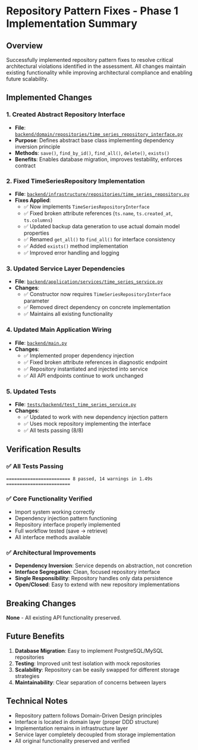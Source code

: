 # Repository Pattern Fixes - Phase 1 Implementation Summary

## Overview
Successfully implemented repository pattern fixes to resolve critical architectural violations identified in the assessment. All changes maintain existing functionality while improving architectural compliance and enabling future scalability.

## Implemented Changes

### 1. Created Abstract Repository Interface
- **File**: [`backend/domain/repositories/time_series_repository_interface.py`](../backend/domain/repositories/time_series_repository_interface.py)
- **Purpose**: Defines abstract base class implementing dependency inversion principle
- **Methods**: `save()`, `find_by_id()`, `find_all()`, `delete()`, `exists()`
- **Benefits**: Enables database migration, improves testability, enforces contract

### 2. Fixed TimeSeriesRepository Implementation
- **File**: [`backend/infrastructure/repositories/time_series_repository.py`](../backend/infrastructure/repositories/time_series_repository.py)
- **Fixes Applied**:
  - ✅ Now implements `TimeSeriesRepositoryInterface`
  - ✅ Fixed broken attribute references (`ts.name`, `ts.created_at`, `ts.columns`)
  - ✅ Updated backup data generation to use actual domain model properties
  - ✅ Renamed `get_all()` to `find_all()` for interface consistency
  - ✅ Added `exists()` method implementation
  - ✅ Improved error handling and logging

### 3. Updated Service Layer Dependencies
- **File**: [`backend/application/services/time_series_service.py`](../backend/application/services/time_series_service.py)
- **Changes**:
  - ✅ Constructor now requires `TimeSeriesRepositoryInterface` parameter
  - ✅ Removed direct dependency on concrete implementation
  - ✅ Maintains all existing functionality

### 4. Updated Main Application Wiring
- **File**: [`backend/main.py`](../backend/main.py)
- **Changes**:
  - ✅ Implemented proper dependency injection
  - ✅ Fixed broken attribute references in diagnostic endpoint
  - ✅ Repository instantiated and injected into service
  - ✅ All API endpoints continue to work unchanged

### 5. Updated Tests
- **File**: [`tests/backend/test_time_series_service.py`](../tests/backend/test_time_series_service.py)
- **Changes**:
  - ✅ Updated to work with new dependency injection pattern
  - ✅ Uses mock repository implementing the interface
  - ✅ All tests passing (8/8)

## Verification Results

### ✅ All Tests Passing
```
======================== 8 passed, 14 warnings in 1.49s ========================
```

### ✅ Core Functionality Verified
- Import system working correctly
- Dependency injection pattern functioning
- Repository interface properly implemented
- Full workflow tested (save → retrieve)
- All interface methods available

### ✅ Architectural Improvements
- **Dependency Inversion**: Service depends on abstraction, not concretion
- **Interface Segregation**: Clean, focused repository interface
- **Single Responsibility**: Repository handles only data persistence
- **Open/Closed**: Easy to extend with new repository implementations

## Breaking Changes
**None** - All existing API functionality preserved.

## Future Benefits
1. **Database Migration**: Easy to implement PostgreSQL/MySQL repositories
2. **Testing**: Improved unit test isolation with mock repositories
3. **Scalability**: Repository can be easily swapped for different storage strategies
4. **Maintainability**: Clear separation of concerns between layers

## Technical Notes
- Repository pattern follows Domain-Driven Design principles
- Interface is located in domain layer (proper DDD structure)
- Implementation remains in infrastructure layer
- Service layer completely decoupled from storage implementation
- All original functionality preserved and verified